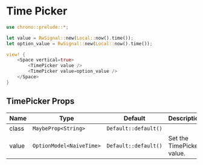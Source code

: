 # Time Picker

```rust demo
use chrono::prelude::*;

let value = RwSignal::new(Local::now().time());
let option_value = RwSignal::new(Local::now().time());

view! {
    <Space vertical=true>
        <TimePicker value />
        <TimePicker value=option_value />
    </Space>
}
```

## TimePicker Props

| Name  | Type                     | Default              | Description               |
| ----- | ------------------------ | -------------------- | ------------------------- |
| class | `MaybeProp<String>`      | `Default::default()` |                           |
| value | `OptionModel<NaiveTime>` | `Default::default()` | Set the TimePicker value. |
